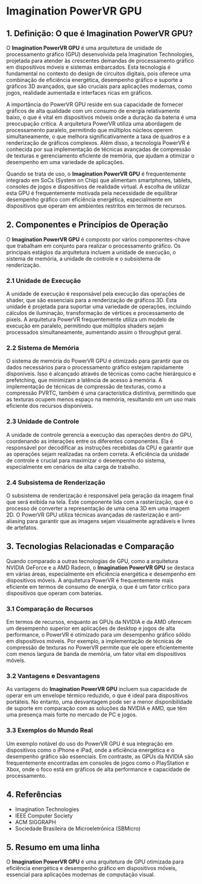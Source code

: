 # Imagination PowerVR GPU

## 1. Definição: O que é **Imagination PowerVR GPU**?
O **Imagination PowerVR GPU** é uma arquitetura de unidade de processamento gráfico (GPU) desenvolvida pela Imagination Technologies, projetada para atender às crescentes demandas de processamento gráfico em dispositivos móveis e sistemas embarcados. Esta tecnologia é fundamental no contexto do design de circuitos digitais, pois oferece uma combinação de eficiência energética, desempenho gráfico e suporte a gráficos 3D avançados, que são cruciais para aplicações modernas, como jogos, realidade aumentada e interfaces ricas em gráficos.

A importância do PowerVR GPU reside em sua capacidade de fornecer gráficos de alta qualidade com um consumo de energia relativamente baixo, o que é vital em dispositivos móveis onde a duração da bateria é uma preocupação crítica. A arquitetura PowerVR utiliza uma abordagem de processamento paralelo, permitindo que múltiplos núcleos operem simultaneamente, o que melhora significativamente a taxa de quadros e a renderização de gráficos complexos. Além disso, a tecnologia PowerVR é conhecida por sua implementação de técnicas avançadas de compressão de texturas e gerenciamento eficiente de memória, que ajudam a otimizar o desempenho em uma variedade de aplicações.

Quando se trata de uso, o **Imagination PowerVR GPU** é frequentemente integrado em SoCs (System on Chip) que alimentam smartphones, tablets, consoles de jogos e dispositivos de realidade virtual. A escolha de utilizar esta GPU é frequentemente motivada pela necessidade de equilibrar desempenho gráfico com eficiência energética, especialmente em dispositivos que operam em ambientes restritos em termos de recursos.

## 2. Componentes e Princípios de Operação
O **Imagination PowerVR GPU** é composto por vários componentes-chave que trabalham em conjunto para realizar o processamento gráfico. Os principais estágios da arquitetura incluem a unidade de execução, o sistema de memória, a unidade de controle e o subsistema de renderização.

### 2.1 Unidade de Execução
A unidade de execução é responsável pela execução das operações de shader, que são essenciais para a renderização de gráficos 3D. Esta unidade é projetada para suportar uma variedade de operações, incluindo cálculos de iluminação, transformação de vértices e processamento de pixels. A arquitetura PowerVR frequentemente utiliza um modelo de execução em paralelo, permitindo que múltiplos shaders sejam processados simultaneamente, aumentando assim o throughput geral.

### 2.2 Sistema de Memória
O sistema de memória do PowerVR GPU é otimizado para garantir que os dados necessários para o processamento gráfico estejam rapidamente disponíveis. Isso é alcançado através de técnicas como cache hierárquico e prefetching, que minimizam a latência de acesso à memória. A implementação de técnicas de compressão de texturas, como a compressão PVRTC, também é uma característica distintiva, permitindo que as texturas ocupem menos espaço na memória, resultando em um uso mais eficiente dos recursos disponíveis.

### 2.3 Unidade de Controle
A unidade de controle gerencia a execução das operações dentro do GPU, coordenando as interações entre os diferentes componentes. Ela é responsável por decodificar as instruções recebidas da CPU e garantir que as operações sejam realizadas na ordem correta. A eficiência da unidade de controle é crucial para maximizar o desempenho do sistema, especialmente em cenários de alta carga de trabalho.

### 2.4 Subsistema de Renderização
O subsistema de renderização é responsável pela geração da imagem final que será exibida na tela. Este componente lida com a rasterização, que é o processo de converter a representação de uma cena 3D em uma imagem 2D. O PowerVR GPU utiliza técnicas avançadas de rasterização e anti-aliasing para garantir que as imagens sejam visualmente agradáveis e livres de artefatos.

## 3. Tecnologias Relacionadas e Comparação
Quando comparado a outras tecnologias de GPU, como a arquitetura NVIDIA GeForce e a AMD Radeon, o **Imagination PowerVR GPU** se destaca em várias áreas, especialmente em eficiência energética e desempenho em dispositivos móveis. A arquitetura PowerVR é frequentemente mais eficiente em termos de consumo de energia, o que é um fator crítico para dispositivos que operam com baterias.

### 3.1 Comparação de Recursos
Em termos de recursos, enquanto as GPUs da NVIDIA e da AMD oferecem um desempenho superior em aplicações de desktop e jogos de alta performance, o PowerVR é otimizado para um desempenho gráfico sólido em dispositivos móveis. Por exemplo, a implementação de técnicas de compressão de texturas no PowerVR permite que ele opere eficientemente com menos largura de banda de memória, um fator vital em dispositivos móveis.

### 3.2 Vantagens e Desvantagens
As vantagens do **Imagination PowerVR GPU** incluem sua capacidade de operar em um envelope térmico reduzido, o que é ideal para dispositivos portáteis. No entanto, uma desvantagem pode ser a menor disponibilidade de suporte em comparação com as soluções da NVIDIA e AMD, que têm uma presença mais forte no mercado de PC e jogos.

### 3.3 Exemplos do Mundo Real
Um exemplo notável do uso do PowerVR GPU é sua integração em dispositivos como o iPhone e iPad, onde a eficiência energética e o desempenho gráfico são essenciais. Em contraste, as GPUs da NVIDIA são frequentemente encontradas em consoles de jogos como o PlayStation e Xbox, onde o foco está em gráficos de alta performance e capacidade de processamento.

## 4. Referências
- Imagination Technologies
- IEEE Computer Society
- ACM SIGGRAPH
- Sociedade Brasileira de Microeletrônica (SBMicro)

## 5. Resumo em uma linha
O **Imagination PowerVR GPU** é uma arquitetura de GPU otimizada para eficiência energética e desempenho gráfico em dispositivos móveis, essencial para aplicações modernas de computação visual.